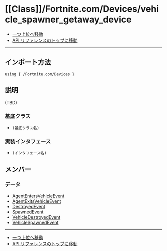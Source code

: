 # [[Class]]/Fortnite.com/Devices/vehicle_spawner_getaway_device

- [一つ上位へ移動](../main.md)
- [API リファレンスのトップに移動](../../../main.md)

---

## インポート方法

```verse
using { /Fortnite.com/Devices }
```

## 説明

(TBD)

### 基底クラス

- `(基底クラス名)`

### 実装インタフェース

- `(インタフェース名)`

## メンバー

### データ

- [AgentEntersVehicleEvent](./D_AgentEntersVehicleEvent/main.md)
- [AgentExitsVehicleEvent](./D_AgentExitsVehicleEvent/main.md)
- [DestroyedEvent](./D_DestroyedEvent/main.md)
- [SpawnedEvent](./D_SpawnedEvent/main.md)
- [VehicleDestroyedEvent](./D_VehicleDestroyedEvent/main.md)
- [VehicleSpawnedEvent](./D_VehicleSpawnedEvent/main.md)

---

- [一つ上位へ移動](../main.md)
- [API リファレンスのトップに移動](../../../main.md)
